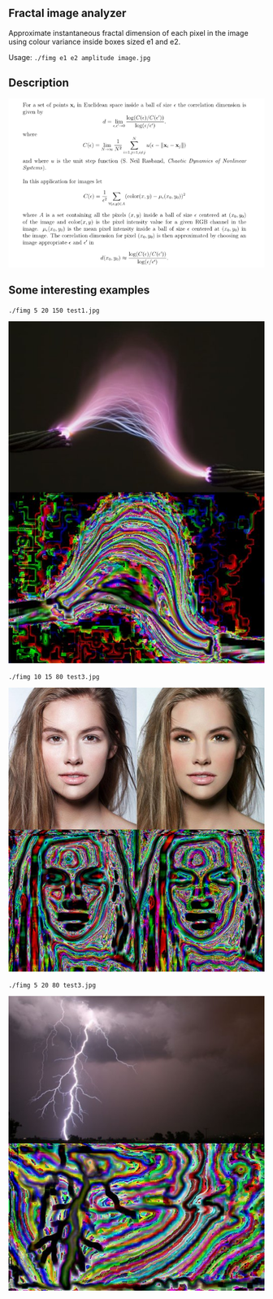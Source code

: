 ## Fractal image analyzer

Approximate instantaneous fractal dimension of each pixel in the image using colour variance inside boxes sized e1 and e2.

Usage: `./fimg e1 e2 amplitude image.jpg`

## Description

![alt text](defn1.png)

## Some interesting examples

`./fimg 5 20 150 test1.jpg`

![alt text](s1.jpg)

`./fimg 10 15 80 test3.jpg`

![alt text](s2.jpg)

`./fimg 5 20 80 test3.jpg`

![alt text](s3.jpg)
